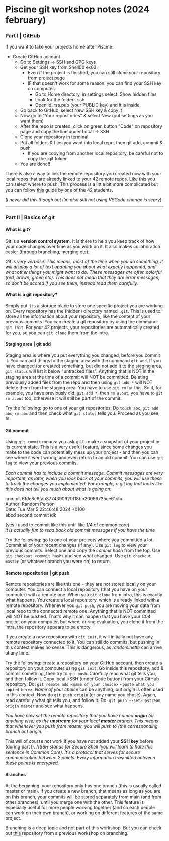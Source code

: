 # Piscine git workshop notes (2024 february)

### Part I |  GitHub
If you want to take your projects home after Piscine:
- Create GitHub account
    - Go to Settings -> SSH and GPG keys
    - Get your SSH key from Shell00 ex03!
        - Even if the project is finished, you can still clone your repository from project page
        - IF that doesn't work for some reason: you can find your SSH key on computer.
            - Go to Home directory, in settings select: Show hidden files
            - Look for the folder: .ssh
            - Open id_rsa.pub (your PUBLIC key) and it is inside
    - Go back to GitHub, select New SSH key & copy it
    - Now go to "Your repositories" & select New (put settings as you want them)
    - After the repo is created, click on green button "Code" on repository page and copy the line under Local -> SSH
    - Clone your repository in terminal
    - Put all folders & files you want into local repo, then git add, commit & push
        - If you are copying from another local repository, be careful not to copy the .git folder
    - You are done!!

There is also a way to link the remote repository you created now with your local repos that are already linked to your 42 remote repos.
Like this you can select where to push. This process is a little bit more complicated but you can follow [this](https://github.com/francisrafal/42-connect-multiple-remotes-tutorial)
guide by one of the 42 students.

(*I never did this though but I'm also still not using VSCode change is scary*)

_________

### Part II |  Basics of git

#### What is git?
Git is a **version control system**. It is there to help you keep track of how your code changes over time as you work on it.
It also makes collaboration easier (through branching, merging etc).

*Git is very verbose. This means, most of the time when you do something, it will display a lot of text updating you about what exactly happened,
and what other things you might want to do. These messages are often colorful (red, brown, green etc). This does not mean that they are
error messages, so don't be scared if you see them, instead read them carefully.*

#### What is a git repository?
Simply put it is a storage place to store one specific project you are working on.
Every repository has the (hidden) directory named `.git`. This is used to store all the information about your repository, like the
content of your previous commits.
You can create a git repository by using the command: `git init`. For your 42 projects, your repositories are automatically created
for you, so you can `git clone` them from the intra.

#### Staging area | git add
Staging area is where you put everything you changed, before you commit it. You can add things to the staging area with the command
`git add`. If you have changed (or created) something, but did not add it to the staging area, `git status` will list it below "untracked
files". Anything that is NOT in the staging area at the time of a commit will NOT be committed.
Deleting previously added files from the repo and then using `git add *` will NOT delete them from the staging area. You have to use
`git rm` for this. So if, for example, you have previously did: `git add *`, then `rm a.out`, you have to `git rm a.out` too, otherwise
it will still be part of the commit.

Try the following: go to one of your git repositories. Do `touch abc`, `git add abc`, `rm abc` and then check what `git status` tells you. Proceed as you see fit.

#### Git commit
Using `git commit` means: you ask git to make a snapshot of your project in its current state. This is a very useful
feature, since some changes you make to the code can potentially mess up your project - and then you can see where it went wrong, and even return to an old commit. You can use `git log`
to view your previous commits.

*Each commit has to include a commit message. Commit messages are very important, as later, when you look back at your commits, you will use these
to track the changes you implemented. For example, a git log that looks like this does not tell you much about what is going on:*

commit 6fde8c6fab3774390920f18bb20066725ee61cfa<br>
Author: Random Person<br>
Date: Tue Mar 5 22:46:48 2024 +0100<br>
abcd second commit idk

(yes i used to commit like this until like 1/4 of common core)<br>
*it is actually fun to read back old commit messages if you have the time*

Try the following: go to one of your projects where you committed a lot. Commit all of your recent changes (if any). Use `git log` to view your previous commits.
Select one and copy the *commit hash* from the top. Use `git checkout <commit hash>` and see what changed. Use `git checkout master` (or whatever branch you were on) to return.

#### Remote repositories | git push
Remote repositories are like this one - they are not stored locally on your computer. You can connect a local repository (that you have on your computer) with a remote one.
When you `git clone` from intra, this is exactly what happens. You create a local repository, which is already linked with a remote repository. Whenever you `git push`, you are
moving your data from local repo to the connected remote one. Anything that is NOT committed will NOT be pushed. That's why it can happen that you have your C04 project on your computer, but
when, during evaluation, you clone it from the intra, the repository appears to be empty.

If you create a new repository with `git init`, it will initially not have any remote repository connected to it. You can still do commits, but pushing in this context makes no sense.
This is dangerous, as *randominette* can arrive at any time.

Try the following: create a repository on your GitHub account, then create a repository on your computer using `git init`. Go inside this repository, add & commit something, then try to `git push`. Carefully read what git tells you,
and then follow it. Copy local->SSH (under Code button) from your GitHub repository. Do: `git remote add <name of your choice> <paste what you copied here>`. *Name of your choice* can be anything, but *origin* is often
used in this context. Now do `git push origin` (or any name you chose). Again, read carefully what git tells you, and follow it. Do: `git push --set-upstream origin master` and see what happens.

*You have now set the remote repository that you have named **origin** (or anything else) as the **upstream** for your local **master** branch. This means that whenever you push from master,
you will push to (the corresponding branch on) origin.*

This will of course not work if you have not added your **SSH key** before (during part I). //*SSH stands for Secure Shell (you will learn to hate this sentence in Common Core). It's a protocol that serves for secure communication
between 2 points. Every information trasmitted between these points is encrypted.*

#### Branches
At the beginning, your repository only has one branch (this is usually called master or main). If you create a new branch, that means as long as you are on this branch, your commits will be stored separately from main (and
from other branches), until you merge one with the other. This feature is especially useful for more people working together (and so each people can work on their own branch), or working on different features of the
same project.

Branching is a deep topic and not part of this workshop. But you can check out [this](https://github.com/LaDeMonika/42_Git_GitHub_Workshop) repository from a previous workshop on branching.

